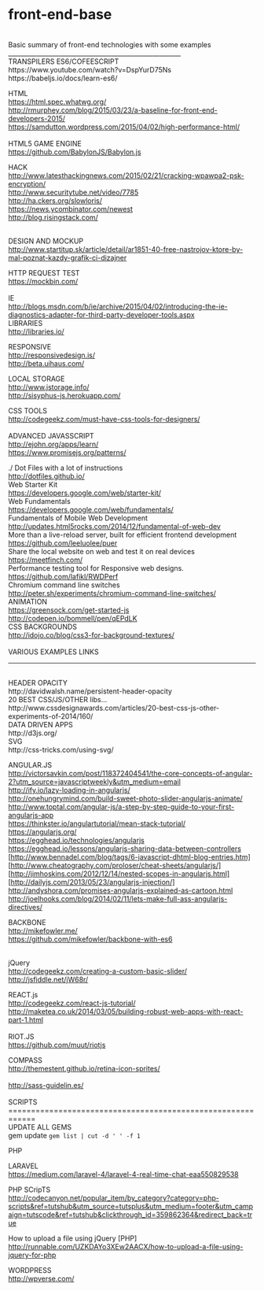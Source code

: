 front-end-base
==============
<br>
Basic summary of front-end technologies with some examples<br>
_______________________________________________________<br>
TRANSPILERS ES6/COFEESCRIPT<br>
https://www.youtube.com/watch?v=DspYurD75Ns<br>
https://babeljs.io/docs/learn-es6/


HTML<br>
https://html.spec.whatwg.org/<br>
http://rmurphey.com/blog/2015/03/23/a-baseline-for-front-end-developers-2015/<br>
https://samdutton.wordpress.com/2015/04/02/high-performance-html/<br>
<br>
HTML5 GAME ENGINE<br>
https://github.com/BabylonJS/Babylon.js
<br>

HACK<br>
http://www.latesthackingnews.com/2015/02/21/cracking-wpawpa2-psk-encryption/<br>
http://www.securitytube.net/video/7785<br>
http://ha.ckers.org/slowloris/<br>
https://news.ycombinator.com/newest<br>
http://blog.risingstack.com/<br>
<br>

DESIGN AND MOCKUP <br>
http://www.startitup.sk/article/detail/ar1851-40-free-nastrojov-ktore-by-mal-poznat-kazdy-grafik-ci-dizajner<br>

HTTP REQUEST TEST<br>
https://mockbin.com/<br>
<br>
IE <br>
http://blogs.msdn.com/b/ie/archive/2015/04/02/introducing-the-ie-diagnostics-adapter-for-third-party-developer-tools.aspx<br>
LIBRARIES<br>
http://libraries.io/<br>

RESPONSIVE <br>
http://responsivedesign.is/<br>
http://beta.uihaus.com/<br>

LOCAL STORAGE<br>
http://www.jstorage.info/<br>
http://sisyphus-js.herokuapp.com/<br>

CSS TOOLS<br>
http://codegeekz.com/must-have-css-tools-for-designers/<br>
<br>
ADVANCED JAVASSCRIPT<br>
http://ejohn.org/apps/learn/<br>
https://www.promisejs.org/patterns/<br>

./ Dot Files with a lot of instructions<br>
http://dotfiles.github.io/
<br>
Web Starter Kit<br>
https://developers.google.com/web/starter-kit/
<br>
Web Fundamentals<br>
https://developers.google.com/web/fundamentals/
<br>
Fundamentals of Mobile Web Development<br>
http://updates.html5rocks.com/2014/12/fundamental-of-web-dev
<br>
More than a live-reload server, built for efficient frontend development<br>
https://github.com/leeluolee/puer
<br>
Share the local website on web and test it on real devices<br>
https://meetfinch.com/
<br>
Performance testing tool for Responsive web designs.<br>
https://github.com/lafikl/RWDPerf
<br>
Chromium command line switches<br>
http://peter.sh/experiments/chromium-command-line-switches/
<br>
ANIMATION<br>
https://greensock.com/get-started-js
http://codepen.io/bommell/pen/qEPdLK
<br>
CSS BACKGROUNDS<br>
http://idojo.co/blog/css3-for-background-textures/<br>
<br>
VARIOUS EXAMPLES LINKS<br>
_______________________________________________________
<br>
HEADER OPACITY<br>
http://davidwalsh.name/persistent-header-opacity
<br>
20 BEST CSS/JS/OTHER libs...<br>
http://www.cssdesignawards.com/articles/20-best-css-js-other-experiments-of-2014/160/
<br>
DATA DRIVEN APPS<br>
http://d3js.org/
<br>
SVG<br>
http://css-tricks.com/using-svg/<br>

ANGULAR.JS<br>
http://victorsavkin.com/post/118372404541/the-core-concepts-of-angular-2?utm_source=javascriptweekly&utm_medium=email<br>
http://ify.io/lazy-loading-in-angularjs/<br>
http://onehungrymind.com/build-sweet-photo-slider-angularjs-animate/<br>
http://www.toptal.com/angular-js/a-step-by-step-guide-to-your-first-angularjs-app<br>
https://thinkster.io/angulartutorial/mean-stack-tutorial/<br>
https://angularjs.org/<br>
https://egghead.io/technologies/angularjs<br>
https://egghead.io/lessons/angularjs-sharing-data-between-controllers<br>
[http://www.bennadel.com/blog/tags/6-javascript-dhtml-blog-entries.htm]<br>
[http://www.cheatography.com/proloser/cheat-sheets/angularjs/]<br>
[http://jimhoskins.com/2012/12/14/nested-scopes-in-angularjs.html]<br>
[http://dailyjs.com/2013/05/23/angularjs-injection/] <br>
http://andyshora.com/promises-angularjs-explained-as-cartoon.html<br>
http://joelhooks.com/blog/2014/02/11/lets-make-full-ass-angularjs-directives/<br>


BACKBONE<br>
http://mikefowler.me/<br>
https://github.com/mikefowler/backbone-with-es6<br>
<br>

jQuery<br>
http://codegeekz.com/creating-a-custom-basic-slider/
http://jsfiddle.net/jW68r/
<br>

REACT.js<br>
http://codegeekz.com/react-js-tutorial/<br>
http://maketea.co.uk/2014/03/05/building-robust-web-apps-with-react-part-1.html<br>
<br>
RIOT.JS<br>
https://github.com/muut/riotjs<br>

COMPASS<br>
http://themestent.github.io/retina-icon-sprites/<br>
<br>
http://sass-guidelin.es/<br>
<br>
SCRIPTS<br>
============================================================<br>
UPDATE ALL GEMS<br>
gem update `gem list | cut -d ' ' -f 1` 

PHP

LARAVEL <br>
https://medium.com/laravel-4/laravel-4-real-time-chat-eaa550829538<br>

PHP SCripTS<br>
http://codecanyon.net/popular_item/by_category?category=php-scripts&ref=tutshub&utm_source=tutsplus&utm_medium=footer&utm_campaign=tutscode&ref=tutshub&clickthrough_id=359862364&redirect_back=true<br>

How to upload a file using jQuery [PHP] <br>
http://runnable.com/UZKDAYo3XEw2AACX/how-to-upload-a-file-using-jquery-for-php<br>

WORDPRESS <br>
http://wpverse.com/<br>
